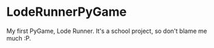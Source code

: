 # LodeRunnerPyGame

My first PyGame, Lode Runner. It's a school project, so don't blame me much  :P.

